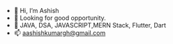 - 👋 Hi, I’m Ashish
- 👀 Looking for good opportunity.
- 🌱 JAVA, DSA, JAVASCRIPT,MERN Stack, Flutter, Dart
- 📫 aashishkumargh@gmail.com

<!---
aashishh121/aashishh121 is a ✨ special ✨ repository because its `README.md` (this file) appears on your GitHub profile.
You can click the Preview link to take a look at your changes.
--->
